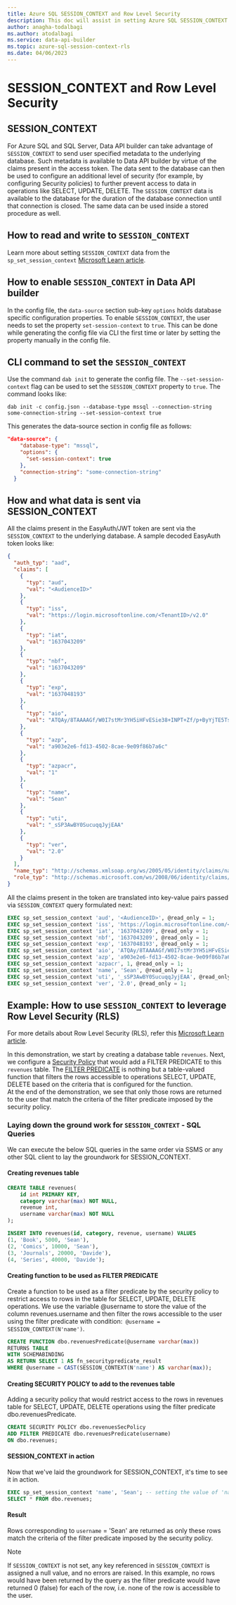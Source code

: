 ```yaml
---
title: Azure SQL SESSION_CONTEXT and Row Level Security
description: This doc will assist in setting Azure SQL SESSION_CONTEXT and Row Level Security.
author: anagha-todalbagi
ms.author: atodalbagi
ms.service: data-api-builder
ms.topic: azure-sql-session-context-rls
ms.date: 04/06/2023
---
```


# SESSION_CONTEXT and Row Level Security

## SESSION_CONTEXT

For Azure SQL and SQL Server, Data API builder can take advantage of `SESSION_CONTEXT` to send user specified metadata to the underlying database. Such metadata is available to Data API builder by virtue of the claims present in the access token. The data sent to the database can then be used to configure an additional level of security (for example, by configuring Security policies) to further prevent access to data in operations like SELECT, UPDATE, DELETE. The `SESSION_CONTEXT` data is available to the database for the duration of the database connection until that connection is closed. The same data can be used inside a stored procedure as well.  

## How to read and write to `SESSION_CONTEXT`

Learn more about setting `SESSION_CONTEXT` data from the `sp_set_session_context` [Microsoft Learn article](/sql/relational-databases/system-stored-procedures/sp-set-session-context-transact-sql).

## How to enable `SESSION_CONTEXT` in Data API builder

In the config file, the `data-source` section sub-key `options` holds database specific configuration properties. To enable `SESSION_CONTEXT`, the user needs to set the property `set-session-context` to `true`. This can be done while generating the config file via CLI the first time or later by setting the property manually in the config file.

## CLI command to set the `SESSION_CONTEXT`

Use the command `dab init` to generate the config file. The `--set-session-context` flag can be used to set the `SESSION_CONTEXT` property to `true`. The command looks like:

```shell
dab init -c config.json --database-type mssql --connection-string some-connection-string --set-session-context true
```

This generates the data-source section in config file as follows:

```json
"data-source": {
    "database-type": "mssql",
    "options": {
      "set-session-context": true
    },
    "connection-string": "some-connection-string"
  }
 ```

## How and what data is sent via SESSION_CONTEXT

All the claims present in the EasyAuth/JWT token are sent via the `SESSION_CONTEXT` to the underlying database. A sample decoded EasyAuth token looks like:

```json
{
  "auth_typ": "aad",
  "claims": [
    {
      "typ": "aud",
      "val": "<AudienceID>"
    },
    {
      "typ": "iss",
      "val": "https://login.microsoftonline.com/<TenantID>/v2.0"
    },
    {
      "typ": "iat",
      "val": "1637043209"
    },
    {
      "typ": "nbf",
      "val": "1637043209"
    },
    {
      "typ": "exp",
      "val": "1637048193"
    },
    {
      "typ": "aio",
      "val": "ATQAy/8TAAAAGf/W0I7stMr3YH5iHFvESie38+INPT+Zf/p+ByYjTE5TsfeZud/5gqrpBpC1qUsD"
    },
    {
      "typ": "azp",
      "val": "a903e2e6-fd13-4502-8cae-9e09f86b7a6c"
    },
    {
      "typ": "azpacr",
      "val": "1"
    },
    {
      "typ": "name",
      "val": "Sean"
    },
    {
      "typ": "uti",
      "val": "_sSP3AwBY0SucuqqJyjEAA"
    },
    {
      "typ": "ver",
      "val": "2.0"
    }
  ],
  "name_typ": "http://schemas.xmlsoap.org/ws/2005/05/identity/claims/name",
  "role_typ": "http://schemas.microsoft.com/ws/2008/06/identity/claims/role"
}
```

All the claims present in the token are translated into key-value pairs passed via `SESSION_CONTEXT` query formulated next:

```sql
EXEC sp_set_session_context 'aud', '<AudienceID>', @read_only = 1;
EXEC sp_set_session_context 'iss', 'https://login.microsoftonline.com/<TenantID>/v2.0', @read_only = 1;
EXEC sp_set_session_context 'iat', '1637043209', @read_only = 1;
EXEC sp_set_session_context 'nbf', '1637043209', @read_only = 1;
EXEC sp_set_session_context 'exp', '1637048193', @read_only = 1;
EXEC sp_set_session_context 'aio', 'ATQAy/8TAAAAGf/W0I7stMr3YH5iHFvESie38+INPT+Zf/p+ByYjTE5TsfeZud/5gqrpBpC1qUsD', @read_only = 1;
EXEC sp_set_session_context 'azp', 'a903e2e6-fd13-4502-8cae-9e09f86b7a6c', @read_only = 1;
EXEC sp_set_session_context 'azpacr', 1, @read_only = 1;
EXEC sp_set_session_context 'name', 'Sean', @read_only = 1;
EXEC sp_set_session_context 'uti', '_sSP3AwBY0SucuqqJyjEAA', @read_only = 1;
EXEC sp_set_session_context 'ver', '2.0', @read_only = 1;
```

## Example: How to use `SESSION_CONTEXT` to leverage Row Level Security (RLS)

For more details about Row Level Security (RLS), refer this [Microsoft Learn article](/sql/relational-databases/security/row-level-security).

In this demonstration, we start by creating a database table `revenues`. Next, we configure a [Security Policy](/sql/t-sql/statements/create-security-policy-transact-sql) that would add a FILTER PREDICATE
to this `revenues` table. The [FILTER PREDICATE](/sql/relational-databases/security/row-level-security#Description) is nothing but a table-valued function that filters the rows accessible to operations SELECT, UPDATE, DELETE based on the criteria that is configured for the function.  
At the end of the demonstration, we see that only those rows are returned to the user that match the criteria of the filter predicate imposed by the security policy.  

### Laying down the ground work for `SESSION_CONTEXT` - SQL Queries

We can execute the below SQL queries in the same order via SSMS or any other SQL client to lay the groundwork for SESSION_CONTEXT.

#### Creating revenues table

```sql
CREATE TABLE revenues(
    id int PRIMARY KEY,  
    category varchar(max) NOT NULL,  
    revenue int,  
    username varchar(max) NOT NULL  
);  
```

```sql
INSERT INTO revenues(id, category, revenue, username) VALUES  
(1, 'Book', 5000, 'Sean'),  
(2, 'Comics', 10000, 'Sean'),  
(3, 'Journals', 20000, 'Davide'),  
(4, 'Series', 40000, 'Davide');  
```

#### Creating function to be used as FILTER PREDICATE

Create a function to be used as a filter predicate by the security policy to restrict access to rows in the table for SELECT, UPDATE, DELETE operations. We use the variable @username to store the value of the column revenues.username and then filter the rows accessible to the user using the filter predicate with condition:` @username = SESSION_CONTEXT(N'name')`.
  
```sql
CREATE FUNCTION dbo.revenuesPredicate(@username varchar(max))  
RETURNS TABLE  
WITH SCHEMABINDING  
AS RETURN SELECT 1 AS fn_securitypredicate_result  
WHERE @username = CAST(SESSION_CONTEXT(N'name') AS varchar(max));  
```

#### Creating SECURITY POLICY to add to the revenues table

Adding a security policy that would restrict access to the rows in revenues table for SELECT, UPDATE, DELETE operations using the filter predicate dbo.revenuesPredicate.

```sql
CREATE SECURITY POLICY dbo.revenuesSecPolicy 
ADD FILTER PREDICATE dbo.revenuesPredicate(username)  
ON dbo.revenues;  
```

#### SESSION_CONTEXT in action

Now that we've laid the groundwork for SESSION_CONTEXT, it's time to see it in action.  

```sql
EXEC sp_set_session_context 'name', 'Sean'; -- setting the value of 'name' key in SESSION_CONTEXT;  
SELECT * FROM dbo.revenues;  
```

#### Result

Rows corresponding to `username` = 'Sean' are returned as only these rows match the criteria of the filter predicate imposed by the security policy.

> [!NOTE]
> If `SESSION_CONTEXT` is not set, any key referenced in `SESSION_CONTEXT` is assigned a null value, and no errors are raised. In this example, no rows would have been returned by the query as the filter predicate would have returned 0 (false) for each of the row, i.e. none of the row is accessible to the user.
